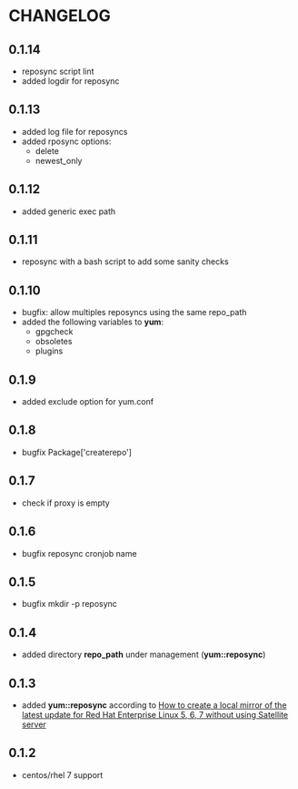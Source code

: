 # CHANGELOG

## 0.1.14

* reposync script lint
* added logdir for reposync

## 0.1.13

* added log file for reposyncs
* added rposync options:
  * delete
  * newest_only

## 0.1.12

* added generic exec path

## 0.1.11

* reposync with a bash script to add some sanity checks

## 0.1.10

* bugfix: allow multiples reposyncs using the same repo_path
* added the following variables to **yum**:
  * gpgcheck
  * obsoletes
  * plugins

## 0.1.9

* added exclude option for yum.conf

## 0.1.8

* bugfix Package['createrepo']

## 0.1.7

* check if proxy is empty

## 0.1.6

* bugfix reposync cronjob name

## 0.1.5

* bugfix mkdir -p reposync

## 0.1.4

* added directory **repo_path** under management (**yum::reposync**)

## 0.1.3

* added **yum::reposync** according to [How to create a local mirror of the latest update for Red Hat Enterprise Linux 5, 6, 7 without using Satellite server](https://access.redhat.com/solutions/23016)

## 0.1.2

* centos/rhel 7 support

